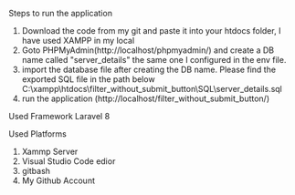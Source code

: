 Steps to run the application

1. Download the code from my git and paste it into your htdocs folder, I have used XAMPP in my local
2. Goto PHPMyAdmin(http://localhost/phpmyadmin/) and create a DB name called "server_details" the same one I configured in the env file.
3. import the database file after creating the DB name. Please find the exported SQL file in the path below        C:\xampp\htdocs\filter_without_submit_button\SQL\server_details.sql
4. run the application (http://localhost/filter_without_submit_button/)

Used Framework
Laravel 8

Used Platforms
1. Xammp Server
2. Visual Studio Code edior
3. gitbash
4. My Github Account
